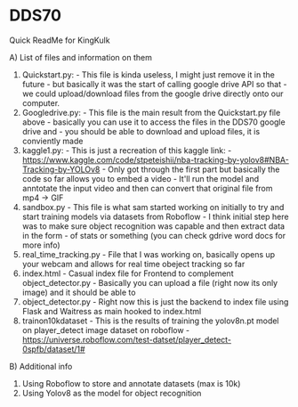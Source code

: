 # DDS70

Quick ReadMe for KingKulk

A) List of files and information on them
  1. Quickstart.py:
    - This file is kinda useless, I might just remove it in the future
    - but basically it was the start of calling google drive API so that
    -  we could upload/download files from the google drive directly onto our computer.
  2. Googledrive.py:
    - This file is the main result from the Quickstart.py file above
    - basically you can use it to access the files in the DDS70 google drive and 
    - you should be able to download and upload files, it is conviently made
  3. kaggle1.py:
    - This is just a recreation of this kaggle link:
    - https://www.kaggle.com/code/stpeteishii/nba-tracking-by-yolov8#NBA-Tracking-by-YOLOv8
    - Only got through the first part but basically the code so far allows you to embed a video
    - It'll run the model and anntotate the input video and then can convert that original file from mp4 -> GIF
  4. sandbox.py
    - This file is what sam started working on initially to try and start training models via datasets from Roboflow
    - I think initial step here was to make sure object recognition was capable and then extract data in the form
    - of stats or something (you can check gdrive word docs for more info)
  5. real_time_tracking.py
    - File that I was working on, basically opens up your webcam and allows for real time obeject tracking so far
  6. index.html
    - Casual index file for Frontend to complement object_detector.py
    - Basically you can upload a file (right now its only image) and it should be able to
  7. object_detector.py
    - Right now this is just the backend to index file using Flask and Waitress as main hooked to index.html
  8. trainon10kdataset
    - This is the results of training the yolov8n.pt model on player_detect image dataset on roboflow
    - https://universe.roboflow.com/test-datset/player_detect-0spfb/dataset/1#

B) Additional info
  1. Using Roboflow to store and annotate datasets (max is 10k)
  2. Using Yolov8 as the model for object recognition
